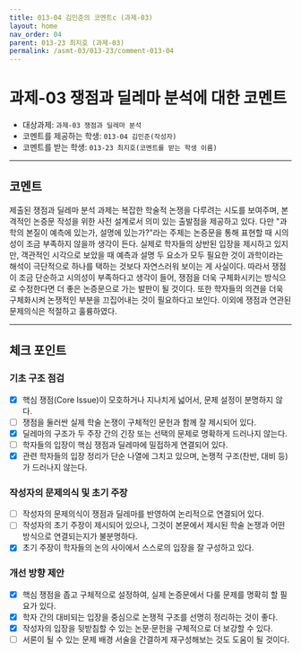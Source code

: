 ```yaml
---
title: 013-04 김민준의 코멘트c (과제-03) 
layout: home
nav_order: 04
parent: 013-23 최지호 (과제-03)
permalink: /asmt-03/013-23/comment-013-04
---
```


# 과제-03 쟁점과 딜레마 분석에 대한 코멘트

- 대상과제: `과제-03 쟁점과 딜레마 분석`
- 코멘트를 제공하는 학생: `013-04 김민준(작성자)` 
- 코멘트를 받는 학생: `013-23 최지호(코멘트를 받는 학생 이름)` 

---

## 코멘트

제출된 쟁점과 딜레마 분석 과제는 복잡한 학술적 논쟁을 다루려는 시도를 보여주며, 본격적인 논증문 작성을 위한 사전 설계로서 의미 있는 출발점을 제공하고 있다. 다만 "과학의 본질이 예측에 있는가, 설명에 있는가?"라는 주제는 논증문을 통해 표현할 때 시의성이 조금 부족하지 않을까 생각이 든다. 실제로 학자들의 상반된 입장을 제시하고 있지만, 객관적인 시각으로 보았을 때 예측과 설명 두 요소가 모두 필요한 것이 과학이라는 해석이 극단적으로 하나를 택하는 것보다 자연스러워 보이는 게 사실이다. 따라서 쟁점이 조금 단순하고 시의성이 부족하다고 생각이 들어, 쟁점을 더욱 구체화시키는 방식으로 수정한다면 더 좋은 논증문으로 가는 발판이 될 것이다. 또한 학자들의 의견을 더욱 구체화시켜 논쟁적인 부분을 끄집어내는 것이 필요하다고 보인다. 이외에 쟁점과 연관된 문제의식은 적절하고 훌륭하였다.

---

## 체크 포인트

### **기초 구조 점검**
- [x] 핵심 쟁점(Core Issue)이 모호하거나 지나치게 넓어서, 문제 설정이 분명하지 않다.
- [ ] 쟁점을 둘러싼 실제 학술 논쟁이 구체적인 문헌과 함께 잘 제시되어 있다.
- [x] 딜레마의 구조가 두 주장 간의 긴장 또는 선택의 문제로 명확하게 드러나지 않는다.
- [ ] 학자들의 입장이 핵심 쟁점과 딜레마에 밀접하게 연결되어 있다.
- [x] 관련 학자들의 입장 정리가 단순 나열에 그치고 있으며, 논쟁적 구조(찬반, 대비 등)가 드러나지 않는다.

### **작성자의 문제의식 및 초기 주장**
- [ ] 작성자의 문제의식이 쟁점과 딜레마를 반영하여 논리적으로 연결되어 있다.
- [ ] 작성자의 초기 주장이 제시되어 있으나, 그것이 본문에서 제시된 학술 논쟁과 어떤 방식으로 연결되는지가 불분명하다.
- [x] 초기 주장이 학자들의 논의 사이에서 스스로의 입장을 잘 구성하고 있다.

### **개선 방향 제안**
- [x] 핵심 쟁점을 좁고 구체적으로 설정하여, 실제 논증문에서 다룰 문제를 명확히 할 필요가 있다.
- [x] 학자 간의 대비되는 입장을 중심으로 논쟁적 구조를 선명히 정리하는 것이 좋다.
- [x] 작성자의 입장을 뒷받침할 수 있는 논문·문헌을 구체적으로 더 보강할 수 있다.
- [ ] 서론이 될 수 있는 문제 배경 서술을 간결하게 재구성해보는 것도 도움이 될 것이다.
